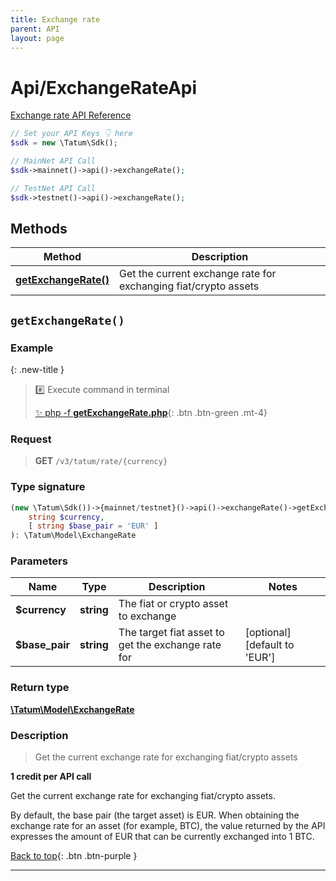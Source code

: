 ```yaml
---
title: Exchange rate
parent: API
layout: page
---
```


# Api/ExchangeRateApi

[Exchange rate API Reference](https://apidoc.tatum.io/tag/Exchange-rate/)

```php
// Set your API Keys 👇 here
$sdk = new \Tatum\Sdk();

// MainNet API Call
$sdk->mainnet()->api()->exchangeRate();

// TestNet API Call
$sdk->testnet()->api()->exchangeRate();
```

## Methods

Method | Description
------------- | -------------
[**getExchangeRate()**](#getexchangerate) | Get the current exchange rate for exchanging fiat/crypto assets


## `getExchangeRate()`

### Example

{: .new-title }
> #️⃣ Execute command in terminal 
> 
> [✨ php -f **getExchangeRate.php**](https://github.com/tatumio/tatum-php/blob/master/examples/Api/ExchangeRateApi/getExchangeRate.php){: .btn .btn-green .mt-4}

### Request

> **GET** `/v3/tatum/rate/{currency}`

### Type signature

```php
(new \Tatum\Sdk())->{mainnet/testnet}()->api()->exchangeRate()->getExchangeRate(
    string $currency,
    [ string $base_pair = 'EUR' ]
): \Tatum\Model\ExchangeRate
```

### Parameters

Name | Type | Description  | Notes
------------- | ------------- | ------------- | -------------
 **$currency** | **string**  | The fiat or crypto asset to exchange |
 **$base_pair** | **string**  | The target fiat asset to get the exchange rate for | [optional] [default to &#39;EUR&#39;]

### Return type

[**\Tatum\Model\ExchangeRate**](../../Model/ExchangeRate)

### Description

> Get the current exchange rate for exchanging fiat/crypto assets

**1 credit per API call**

Get the current exchange rate for exchanging fiat/crypto assets.

By default, the base pair (the target asset) is EUR. When obtaining the exchange rate for an asset (for example, BTC), the value returned by the API expresses the amount of EUR that can be currently exchanged into 1 BTC.

[Back to top](#top){: .btn .btn-purple }

---
